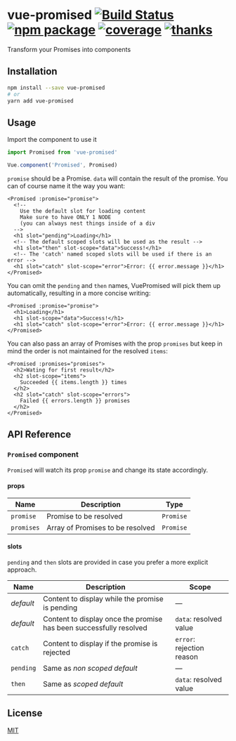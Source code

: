 vue-promised [![Build Status](https://img.shields.io/circleci/project/posva/vue-promised/master.svg)](https://circleci.com/gh/posva/vue-promised) [![npm package](https://img.shields.io/npm/v/vue-promised.svg)](https://www.npmjs.com/package/vue-promised) [![coverage](https://img.shields.io/codecov/c/github/posva/vue-promised.svg)](https://codecov.io/github/posva/vue-promised) [![thanks](https://img.shields.io/badge/thanks-%E2%99%A5-ff69b4.svg)](https://github.com/posva/thanks)
===

Transform your Promises into components

## Installation

```bash
npm install --save vue-promised
# or
yarn add vue-promised
```

## Usage

Import the component to use it

```js
import Promised from 'vue-promised'

Vue.component('Promised', Promised)
```

`promise` should be a Promise. `data` will contain the result of the promise. You can of course name it the way you want:

```vue
<Promised :promise="promise">
  <!--
    Use the default slot for loading content
    Make sure to have ONLY 1 NODE
    (you can always nest things inside of a div
  -->
  <h1 slot="pending">Loading</h1>
  <!-- The default scoped slots will be used as the result -->
  <h1 slot="then" slot-scope="data">Success!</h1>
  <!-- The 'catch' named scoped slots will be used if there is an error -->
  <h1 slot="catch" slot-scope="error">Error: {{ error.message }}</h1>
</Promised>
```

You can omit the `pending` and `then` names, VuePromised will pick them up automatically, resulting in a more concise writing:

```vue
<Promised :promise="promise">
  <h1>Loading</h1>
  <h1 slot-scope="data">Success!</h1>
  <h1 slot="catch" slot-scope="error">Error: {{ error.message }}</h1>
</Promised>
```

You can also pass an array of Promises with the prop `promises` but keep in mind the order is not maintained for the resolved `items`:

```vue
<Promised :promises="promises">
  <h2>Wating for first result</h2>
  <h2 slot-scope="items">
    Succeeded {{ items.length }} times
  </h2>
  <h2 slot="catch" slot-scope="errors">
    Failed {{ errors.length }} promises
  </h2>
</Promised>
```

## API Reference

### `Promised` component

`Promised` will watch its prop `promise` and change its state accordingly.

#### props

| Name | Description | Type |
| --- | --- | --- |
| `promise` | Promise to be resolved | `Promise` |
| `promises` | Array of Promises to be resolved | `Promise`  |

#### slots

`pending` and `then` slots are provided in case you prefer a more explicit approach.

| Name | Description | Scope |
| --- | --- | --- |
| _default_ | Content to display while the promise is pending | — |
| _default_ | Content to display once the promise has been successfully resolved | `data`: resolved value |
| `catch` | Content to display if the promise is rejected | `error`: rejection reason |
| `pending` | Same as _non scoped default_  | — |
| `then` | Same as _scoped default_ | `data`: resolved value |

## License

[MIT](http://opensource.org/licenses/MIT)

